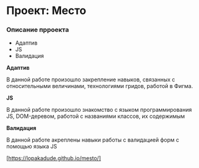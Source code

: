 # Проект: Место

### Описание прроекта

* Адаптив
* JS
* Валидация

**Адаптив**

В данной работе произошло закрепление навыков, связанных с относительными величинами, технологиями гридов, работой в Фигма.

**JS**

В данной работе произошло знакомство с языком программирования JS, DOM-деревом, работой с названиями классов, их содержимым

**Валидация**

В данной работе акреплены навыки работы с валидацией форм с помощью языка JS



[https://lopakadude.github.io/mesto/]